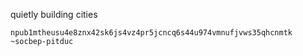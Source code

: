quietly building cities

`npub1mtheusu4e8znx42sk6js4vz4pr5jcncq6s44u974vmnufjvws35qhcnmtk` `~socbep-pitduc`
